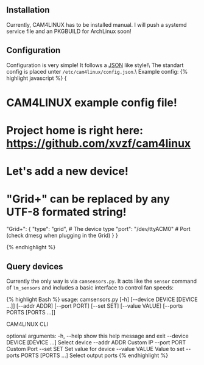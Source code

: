 ## Installation

Currently, CAM4LINUX has to be installed manual. I will push a systemd service file and an PKGBUILD for ArchLinux soon!

## Configuration

Configuration is very simple! It follows a [JSON](https://en.wikipedia.org/wiki/JSON) like style!\\
The standart config is placed unter `/etc/cam4linux/config.json`.\\
Example config:
{% highlight javascript %}
{
# CAM4LINUX example config file!
# Project home is right here: https://github.com/xvzf/cam4linux

# Let's add a new device!
# "Grid+" can be replaced by any UTF-8 formated string!
"Grid+": {
	"type": "grid",        # The device type
	"port": "/dev/ttyACM0" # Port (check dmesg when plugging in the Grid)
}
}

{% endhighlight %}

## Query devices

Currently the only way is via `camsensors.py`. It acts like the `sensor` command of `lm_sensors` and includes a basic interface to control fan speeds:

{% highlight Bash %}
usage: camsensors.py [-h] [--device DEVICE [DEVICE ...]] [--addr ADDR]
                     [--port PORT] [--set SET] [--value VALUE]
                     [--ports PORTS [PORTS ...]]

CAM4LINUX CLI

optional arguments:
  -h, --help            show this help message and exit
  --device DEVICE [DEVICE ...]
                        Select device
  --addr ADDR           Custom IP
  --port PORT           Custom Port
  --set SET             Set value for device
  --value VALUE         Value to set
  --ports PORTS [PORTS ...]
                        Select output ports
{% endhighlight %}
